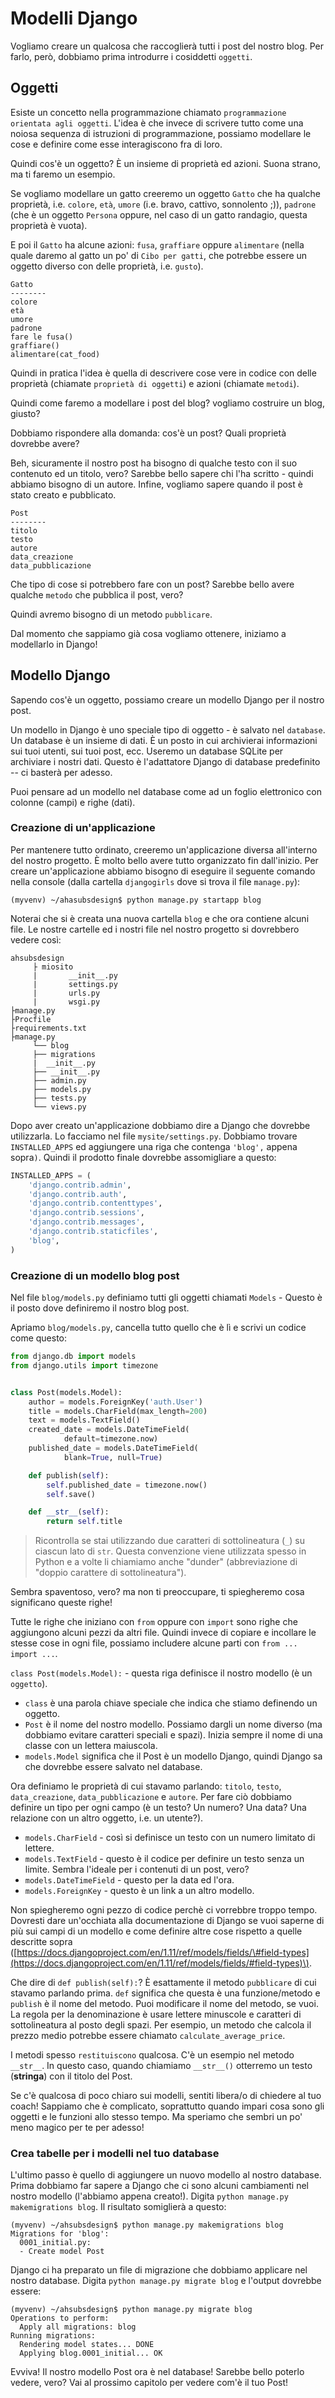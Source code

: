 # Modelli Django

Vogliamo creare un qualcosa che raccoglierà tutti i post del nostro blog. Per farlo, però, dobbiamo prima introdurre i cosiddetti `oggetti`.

## Oggetti

Esiste un concetto nella programmazione chiamato `programmazione orientata agli oggetti`. L'idea è che invece di scrivere tutto come una noiosa sequenza di istruzioni di programmazione, possiamo modellare le cose e definire come esse interagiscono fra di loro.

Quindi cos'è un oggetto? È un insieme di proprietà ed azioni. Suona strano, ma ti faremo un esempio.

Se vogliamo modellare un gatto creeremo un oggetto `Gatto` che ha qualche proprietà, i.e. `colore`, `età`, `umore` \(i.e. bravo, cattivo, sonnolento ;\)\), `padrone` \(che è un oggetto `Persona` oppure, nel caso di un gatto randagio, questa proprietà è vuota\).

E poi il `Gatto` ha alcune azioni: `fusa`, `graffiare` oppure `alimentare` \(nella quale daremo al gatto un po' di `Cibo per gatti`, che potrebbe essere un oggetto diverso con delle proprietà, i.e. `gusto`\).

```
Gatto
--------
colore
età
umore
padrone
fare le fusa()
graffiare()
alimentare(cat_food)
```

Quindi in pratica l'idea è quella di descrivere cose vere in codice con delle proprietà \(chiamate `proprietà di oggetti`\) e azioni \(chiamate `metodi`\).

Quindi come faremo a modellare i post del blog? vogliamo costruire un blog, giusto?

Dobbiamo rispondere alla domanda: cos'è un post? Quali proprietà dovrebbe avere?

Beh, sicuramente il nostro post ha bisogno di qualche testo con il suo contenuto ed un titolo, vero? Sarebbe bello sapere chi l'ha scritto - quindi abbiamo bisogno di un autore. Infine, vogliamo sapere quando il post è stato creato e pubblicato.

```
Post
--------
titolo
testo
autore
data_creazione
data_pubblicazione
```

Che tipo di cose si potrebbero fare con un post? Sarebbe bello avere qualche `metodo` che pubblica il post, vero?

Quindi avremo bisogno di un metodo `pubblicare`.

Dal momento che sappiamo già cosa vogliamo ottenere, iniziamo a modellarlo in Django!

## Modello Django

Sapendo cos'è un oggetto, possiamo creare un modello Django per il nostro post.

Un modello in Django è uno speciale tipo di oggetto - è salvato nel `database`. Un database è un insieme di dati. È un posto in cui archivierai informazioni sui tuoi utenti, sui tuoi post, ecc. Useremo un database SQLite per archiviare i nostri dati. Questo è l'adattatore Django di database predefinito -- ci basterà per adesso.

Puoi pensare ad un modello nel database come ad un foglio elettronico con colonne \(campi\) e righe \(dati\).

### Creazione di un'applicazione

Per mantenere tutto ordinato, creeremo un'applicazione diversa all'interno del nostro progetto. È molto bello avere tutto organizzato fin dall'inizio. Per creare un'applicazione abbiamo bisogno di eseguire il seguente comando nella console \(dalla cartella `djangogirls` dove si trova il file `manage.py`\):

```
(myvenv) ~/ahasubsdesign$ python manage.py startapp blog
```

Noterai che si è creata una nuova cartella `blog` e che ora contiene alcuni file. Le nostre cartelle ed i nostri file nel nostro progetto si dovrebbero vedere così:

```
ahsubsdesign
     ├ miosito
     |       __init__.py
     |       settings.py
     |       urls.py
     |       wsgi.py
├manage.py
├Procfile
├requirements.txt
├manage.py
     └── blog
     ├── migrations
     |  __init__.py
     ├── __init__.py
     ├── admin.py
     ├── models.py
     ├── tests.py
     └── views.py

```

Dopo aver creato un'applicazione dobbiamo dire a Django che dovrebbe utilizzarla. Lo facciamo nel file `mysite/settings.py`. Dobbiamo trovare `INSTALLED_APPS` ed aggiungere una riga che contenga `'blog',` appena sopra`)`. Quindi il prodotto finale dovrebbe assomigliare a questo:

```python
INSTALLED_APPS = (
    'django.contrib.admin',
    'django.contrib.auth',
    'django.contrib.contenttypes',
    'django.contrib.sessions',
    'django.contrib.messages',
    'django.contrib.staticfiles',
    'blog',
)
```

### Creazione di un modello blog post

Nel file `blog/models.py` definiamo tutti gli oggetti chiamati `Models` - Questo è il posto dove definiremo il nostro blog post.

Apriamo `blog/models.py`, cancella tutto quello che è lì e scrivi un codice come questo:

```python
from django.db import models
from django.utils import timezone


class Post(models.Model):
    author = models.ForeignKey('auth.User')
    title = models.CharField(max_length=200)
    text = models.TextField()
    created_date = models.DateTimeField(
            default=timezone.now)
    published_date = models.DateTimeField(
            blank=True, null=True)

    def publish(self):
        self.published_date = timezone.now()
        self.save()

    def __str__(self):
        return self.title
```

> Ricontrolla se stai utilizzando due caratteri di sottolineatura \(`_`\) su ciascun lato di `str`. Questa convenzione viene utilizzata spesso in Python e a volte li chiamiamo anche "dunder" \(abbreviazione di "doppio carattere di sottolineatura"\).

Sembra spaventoso, vero? ma non ti preoccupare, ti spiegheremo cosa significano queste righe!

Tutte le righe che iniziano con `from` oppure con `import` sono righe che aggiungono alcuni pezzi da altri file. Quindi invece di copiare e incollare le stesse cose in ogni file, possiamo includere alcune parti con `from ... import ...`.

`class Post(models.Model):` - questa riga definisce il nostro modello \(è un `oggetto`\).

* `class` è una parola chiave speciale che indica che stiamo definendo un oggetto.
* `Post` è il nome del nostro modello. Possiamo dargli un nome diverso \(ma dobbiamo evitare caratteri speciali e spazi\). Inizia sempre il nome di una classe con un lettera maiuscola.
* `models.Model` significa che il Post è un modello Django, quindi Django sa che dovrebbe essere salvato nel database.

Ora definiamo le proprietà di cui stavamo parlando: `titolo`, `testo`, `data_creazione`, `data_pubblicazione` e `autore`. Per fare ciò dobbiamo definire un tipo per ogni campo \(è un testo? Un numero? Una data? Una relazione con un altro oggetto, i.e. un utente?\).

* `models.CharField` - così si definisce un testo con un numero limitato di lettere.
* `models.TextField` - questo è il codice per definire un testo senza un limite. Sembra l'ideale per i contenuti di un post, vero?
* `models.DateTimeField` - questo per la data ed l'ora.
* `models.ForeignKey` - questo è un link a un altro modello.

Non spiegheremo ogni pezzo di codice perchè ci vorrebbre troppo tempo. Dovresti dare un'occhiata alla documentazione di Django se vuoi saperne di più sui campi di un modello e come definire altre cose rispetto a quelle descritte sopra \([https://docs.djangoproject.com/en/1.11/ref/models/fields/\#field-types](https://docs.djangoproject.com/en/1.11/ref/models/fields/#field-types)\).

Che dire di `def publish(self):`? È esattamente il metodo `pubblicare` di cui stavamo parlando prima. `def` significa che questa è una funzione/metodo e `publish` è il nome del metodo. Puoi modificare il nome del metodo, se vuoi. La regola per la denominazione è usare lettere minuscole e caratteri di sottolineatura al posto degli spazi. Per esempio, un metodo che calcola il prezzo medio potrebbe essere chiamato `calculate_average_price`.

I metodi spesso `restituiscono` qualcosa. C'è un esempio nel metodo `__str__`. In questo caso, quando chiamiamo `__str__()` otterremo un testo \(**stringa**\) con il titolo del Post.

Se c'è qualcosa di poco chiaro sui modelli, sentiti libera/o di chiedere al tuo coach! Sappiamo che è complicato, soprattutto quando impari cosa sono gli oggetti e le funzioni allo stesso tempo. Ma speriamo che sembri un po' meno magico per te per adesso!

### Crea tabelle per i modelli nel tuo database

L'ultimo passo è quello di aggiungere un nuovo modello al nostro database. Prima dobbiamo far sapere a Django che ci sono alcuni cambiamenti nel nostro modello \(l'abbiamo appena creato!\). Digita `python manage.py makemigrations blog`. Il risultato somiglierà a questo:

```
(myvenv) ~/ahsubsdesign$ python manage.py makemigrations blog
Migrations for 'blog':
  0001_initial.py:
  - Create model Post
```

Django ci ha preparato un file di migrazione che dobbiamo applicare nel nostro database. Digita `python manage.py migrate blog` e l'output dovrebbe essere:

```
(myvenv) ~/ahsubsdesign$ python manage.py migrate blog
Operations to perform:
  Apply all migrations: blog
Running migrations:
  Rendering model states... DONE
  Applying blog.0001_initial... OK
```

Evviva! Il nostro modello Post ora è nel database! Sarebbe bello poterlo vedere, vero? Vai al prossimo capitolo per vedere com'è il tuo Post!

